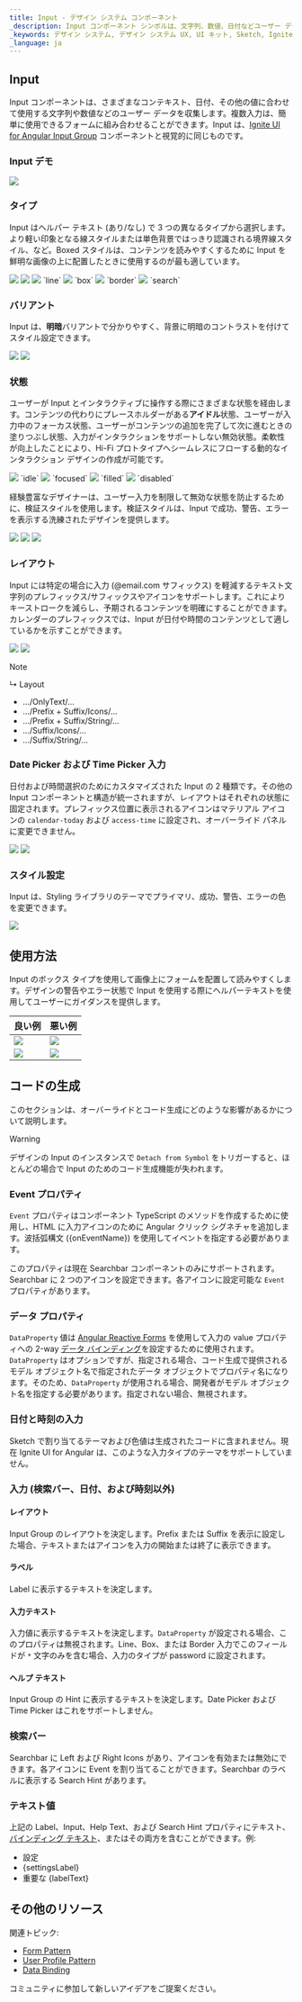 ```yaml
---
title: Input - デザイン システム コンポーネント
_description: Input コンポーネント シンボルは、文字列、数値、日付などユーザー データのコレクションが使用できます。
_keywords: デザイン システム, デザイン システム UX, UI キット, Sketch, Ignite UI for Angular, Sketch to Angular, Angular, Angular デザイン システム, Sketch からコードをエクスポート, Angular 用のデザイン キット, Sketch HTML, Sketch to HTML, Sketch UI キット
_language: ja
---
```


## Input

Input コンポーネントは、さまざまなコンテキスト、日付、その他の値に合わせて使用する文字列や数値などのユーザー データを収集します。複数入力は、簡単に使用できるフォームに組み合わせることができます。Input は、[Ignite UI for Angular Input Group](https://jp.infragistics.com/products/ignite-ui-angular/angular/components/input_group.html) コンポーネントと視覚的に同じものです。

### Input デモ

<img src="../images/input_demo.png" srcset="../images/input_demo@2x.png 2x" />

### タイプ

Input はヘルパー テキスト (あり/なし) で 3 つの異なるタイプから選択します。より軽い印象となる線スタイルまたは単色背景ではっきり認識される境界線スタイル、など。Boxed スタイルは、コンテンツを読みやすくするために Input を鮮明な画像の上に配置したときに使用するのが最も適しています。

<img src="../images/input_no-helper.png" srcset="../images/input_no-helper@2x.png 2x" />
<img src="../images/input_helper.png" srcset="../images/input_helper@2x.png 2x" />

<img src="../images/input_line.png" srcset="../images/input_line@2x.png 2x" />
`line`

<img src="../images/input_box.png" srcset="../images/input_box@2x.png 2x" />
`box`

<img src="../images/input_border.png" srcset="../images/input_border@2x.png 2x" />
`border`

<img src="../images/input_search.png" srcset="../images/input_search@2x.png 2x" />
`search`

### バリアント

Input は、**明暗**バリアントで分かりやすく、背景に明暗のコントラストを付けてスタイル設定できます。

<img src="../images/input_dark.png" srcset="../images/input_dark@2x.png 2x" />
<img src="../images/input_light.png" srcset="../images/input_light@2x.png 2x" />

### 状態

ユーザーが Input とインタラクティブに操作する際にさまざまな状態を経由します。コンテンツの代わりにプレースホルダーがある**アイドル**状態、ユーザーが入力中のフォーカス状態、ユーザーがコンテンツの追加を完了して次に進むときの塗りつぶし状態、入力がインタラクションをサポートしない無効状態。柔軟性が向上したことにより、Hi-Fi プロトタイプへシームレスにフローする動的なインタラクション デザインの作成が可能です。

<img src="../images/input_idle.png" srcset="../images/input_idle@2x.png 2x" />
`idle`

<img src="../images/input_focused.png" srcset="../images/input_focused@2x.png 2x" />
`focused`

<img src="../images/input_filled.png" srcset="../images/input_filled@2x.png 2x" />
`filled`

<img src="../images/input_disabled.png" srcset="../images/input_disabled@2x.png 2x" />
`disabled`

経験豊富なデザイナーは、ユーザー入力を制限して無効な状態を防止するために、検証スタイルを使用します。検証スタイルは、Input で成功、警告、エラーを表示する洗練されたデザインを提供します。

<img src="../images/input_success.png" srcset="../images/input_success@2x.png 2x" />
<img src="../images/input_warning.png" srcset="../images/input_warning@2x.png 2x" />
<img src="../images/input_error.png" srcset="../images/input_error@2x.png 2x" />

### レイアウト

Input には特定の場合に入力 (@email.com サフィックス) を軽減するテキスト文字列のプレフィックス/サフィックスやアイコンをサポートします。これによりキーストロークを減らし、予期されるコンテンツを明確にすることができます。カレンダーのプレフィックスでは、Input が日付や時間のコンテンツとして適しているかを示すことができます。

<img src="../images/input_prefix.png" srcset="../images/input_prefix@2x.png 2x" />
<img src="../images/input_suffix.png" srcset="../images/input_suffix@2x.png 2x" />

> [!Note]
> ↳ Layout
>
> - .../OnlyText/...
> - .../Prefix + Suffix/Icons/...
> - .../Prefix + Suffix/String/...
> - .../Suffix/Icons/...
> - .../Suffix/String/...

### Date Picker および Time Picker 入力

日付および時間選択のためにカスタマイズされた Input の 2 種類です。その他の Input コンポーネントと構造が統一されますが、レイアウトはそれぞれの状態に固定されます。プレフィックス位置に表示されるアイコンはマテリアル アイコンの `calendar-today` および `access-time` に設定され、オーバーライド パネルに変更できません。

<img src="../images/input_calendar.png" srcset="../images/input_calendar@2x.png 2x" />
<img src="../images/input_time-picker.png" srcset="../images/input_time-picker@2x.png 2x" />

### スタイル設定

Input は、Styling ライブラリのテーマでプライマリ、成功、警告、エラーの色を変更できます。

<img src="../images/input_styling.png" srcset="../images/input_styling@2x.png 2x" />

## 使用方法

Input のボックス タイプを使用して画像上にフォームを配置して読みやすくします。デザインの警告やエラー状態で Input を使用する際にヘルパーテキストを使用してユーザーにガイダンスを提供します。

| 良い例                                                                           |悪い例                                                                            |
| ---------------------------------------------------------------------------- | -------------------------------------------------------------------------------- |
| <img src="../images/input_do1.png" srcset="../images/input_do1@2x.png 2x" />|<img src="../images/input_dont1.png" srcset="../images/input_dont1@2x.png 2x" /> |
| <img src="../images/input_do2.png" srcset="../images/input_do2@2x.png 2x" />|<img src="../images/input_dont2.png" srcset="../images/input_dont2@2x.png 2x" /> |

## コードの生成

このセクションは、オーバーライドとコード生成にどのような影響があるかについて説明します。

> [!WARNING]
> デザインの Input のインスタンスで `Detach from Symbol` をトリガーすると、ほとんどの場合で Input のためのコード生成機能が失われます。

### Event プロパティ

`Event` プロパティはコンポーネント TypeScript のメソッドを作成するために使用し、HTML に入力アイコンのために Angular クリック シグネチャを追加します。波括弧構文 ({onEventName}) を使用してイベントを指定する必要があります。

このプロパティは現在 Searchbar コンポーネントのみにサポートされます。Searchbar に 2 つのアイコンを設定できます。各アイコンに設定可能な `Event` プロパティがあります。

### データ プロパティ

`DataProperty` 値は [Angular Reactive Forms](https://angular.io/guide/reactive-forms) を使用して入力の value プロパティへの 2-way [データ バインディング](../codegen/data-binding.md)を設定するために使用されます。`DataProperty` はオプションですが、指定される場合、コード生成で提供されるモデル オブジェクト名で指定されたデータ オブジェクトでプロパティ名になります。そのため、`DataProperty` が使用される場合、開発者がモデル オブジェクト名を指定する必要があります。指定されない場合、無視されます。

### 日付と時刻の入力

Sketch で割り当てるテーマおよび色値は生成されたコードに含まれません。現在 Ignite UI for Angular は、このような入力タイプのテーマをサポートしていません。

### 入力 (検索バー、日付、および時刻以外)

#### レイアウト

Input Group のレイアウトを決定します。Prefix または Suffix を表示に設定した場合、テキストまたはアイコンを入力の開始または終了に表示できます。

#### ラベル

Label に表示するテキストを決定します。

#### 入力テキスト

入力値に表示するテキストを決定します。`DataProperty` が設定される場合、このプロパティは無視されます。Line、Box、または Border 入力でこのフィールドが `*` 文字のみを含む場合、入力のタイプが password に設定されます。

#### ヘルプ テキスト

Input Group の Hint に表示するテキストを決定します。Date Picker および Time Picker はこれをサポートしません。

### 検索バー

Searchbar に Left および Right Icons があり、アイコンを有効または無効にできます。各アイコンに Event を割り当てることができます。Searchbar のラベルに表示する Search Hint があります。

### テキスト値

上記の Label、Input、Help Text、および Search Hint プロパティにテキスト、[バインディング テキスト](../codegen/data-binding.md)、またはその両方を含むことができます。例:

- 設定
- {settingsLabel}
- 重要な {labelText}

## その他のリソース

関連トピック:

- [Form Pattern](../patterns/form.md)
- [User Profile Pattern](../patterns/user-profile.md)
- [Data Binding](../codegen/data-binding.md)
  <div class="divider--half"></div>

コミュニティに参加して新しいアイデアをご提案ください。


